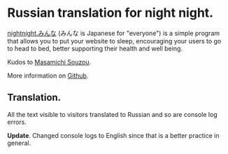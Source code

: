 # Russian translation for night night.

[nightnight.みんな](http://nightnight.xn--q9jyb4c/) (みんな is Japanese for "everyone") is a simple program that allows you to put your website to sleep, encouraging your users to go to head to bed, better supporting their health and well being.

Kudos to [Masamichi Souzou](http://mmsz.co/).

More information on [Github](https://github.com/nww/nightnight).

## Translation.

All the text visible to visitors translated to Russian and so are console log errors.

__Update__. Changed console logs to English since that is a better practice in general.